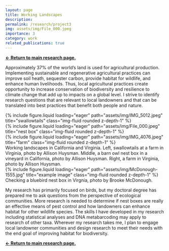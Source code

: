 ```yaml
---
layout: page
title: Working Landscapes
description:
permalink: /research/project3
img: assets/img/File_000.jpeg
importance: 3
category: work
related_publications: true
---
```

<b><a href='https://huysmana.github.io/research/'><- Return to main research page.</a></b>

Approximately 37% of the world’s land is used for agricultural production. Implementing sustainable and regenerative agricultural practices can improve soil heath, sequester carbon, provide habitat for wildlife, and enhance human livelihoods. Thus, local agricultural practices create opportunity to increase conservation of biodiversity and resilience to climate change that add up to impacts on a global level. I strive to identify research questions that are relevant to local landowners and that can be translated into best practices that benefit both people and nature.


<div class="row">
    <div class="col-sm mt-3 mt-md-0">
        {% include figure.liquid loading="eager" path="assets/img/IMG_5012.jpeg" title="swallowtails" class="img-fluid rounded z-depth-1" %}
    </div>
    <div class="col-sm mt-3 mt-md-0">
        {% include figure.liquid loading="eager" path="assets/img/File_000.jpeg" title="nest box" class="img-fluid rounded z-depth-1" %}
    </div>
    <div class="col-sm mt-3 mt-md-0">
        {% include figure.liquid loading="eager" path="assets/img/IMG_4076.jpeg" title="farm" class="img-fluid rounded z-depth-1" %}
    </div>
</div>
<div class="caption">
    Working landscapes in California and Virginia. Left, swallowtails at a farm in Virginia, photo by Allison Huysman. Middle, a barn owl nest box in a vineyard in California, photo by Allison Huysman. Right, a farm in Virginia, photo by Allison Huysman.
</div>
<div class="row">
    <div class="col-sm mt-3 mt-md-0">
        {% include figure.liquid loading="eager" path="assets/img/McDonough-1555.jpg" title="example image" class="img-fluid rounded z-depth-1" %}
    </div>
</div>
<div class="caption">
    Checking a bluebird nest box in Virgnia, photo by Brooke McDonough.
</div>

My research has primarily focused on birds, but my doctoral degree has prepared me to ask questions from the perspective of ecological communities. More research is needed to determine if nest boxes are really an effective means of pest control and how landowners can enhance habitat for other wildlife species. The skills I have developed in my research including statistical analyses and DNA metabarcoding may apply to research of other taxa. Wherever my research takes me, I plan to engage local landowner communities and design research to meet their needs with the end goal of improving habitat for biodiversity.

<p style="display: none;">{% cite 10.1002/ece3.8416 %}</p>
<p style="display: none;">{% cite 10.1002/ecs2.3438 %}</p>
<p style="display: none;">{% cite 10.1093/ornithapp/duaa058 %}</p>

<b><a href='https://huysmana.github.io/research/'><- Return to main research page.</a></b>
